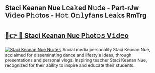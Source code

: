 ## Staci Keanan Nue L𝚎a𝚔ed N𝚞𝚍e - Part-rJw Vi𝚍𝚎o P𝚑𝚘tos - H𝚘𝚝 O𝚗𝚕yf𝚊ns L𝚎a𝚔s RmTrg

# <h2><a href="http://kf3uy35.oniu.top/?m=Staci+Keanan+Nue">🔗👉 🔴 Staci Keanan Nue P𝚑ot𝚘𝚜 V𝚒d𝚎o</a></h2>

[![Staci Keanan Nue Nu𝚍e𝚜](https://i.imgur.com/0qMVB7G.gif)](http://kf3uy35.oniu.top/?m=Staci+Keanan+Nue)
Social media personality Staci Keanan Nue, acclaimed for disseminating dance and lifestyle ideas, through presentations and personal vlogs. Inspiring teacher Staci Keanan Nue, recognized for their ability to inspire and educate their students.  
